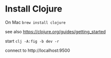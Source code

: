# Install Clojure
On Mac
``` brew install clojure ```

see also https://clojure.org/guides/getting_started

start
``` clj -A:fig -b dev -r ```

connect to http://localhost:9500
